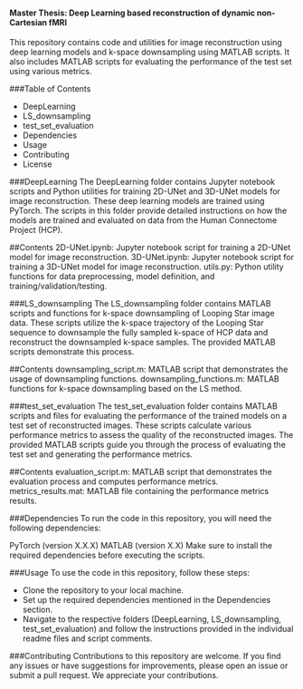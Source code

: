 
#### Master Thesis: Deep Learning based reconstruction of dynamic non-Cartesian fMRI
This repository contains code and utilities for image reconstruction using deep learning models and k-space downsampling using MATLAB scripts. It also includes MATLAB scripts for evaluating the performance of the test set using various metrics.

###Table of Contents
- DeepLearning
- LS_downsampling
- test_set_evaluation
- Dependencies
- Usage
- Contributing
- License

###DeepLearning
The DeepLearning folder contains Jupyter notebook scripts and Python utilities for training 2D-UNet and 3D-UNet models for image reconstruction. These deep learning models are trained using PyTorch. The scripts in this folder provide detailed instructions on how the models are trained and evaluated on data from the Human Connectome Project (HCP).

##Contents
2D-UNet.ipynb: Jupyter notebook script for training a 2D-UNet model for image reconstruction.
3D-UNet.ipynb: Jupyter notebook script for training a 3D-UNet model for image reconstruction.
utils.py: Python utility functions for data preprocessing, model definition, and training/validation/testing.

###LS_downsampling
The LS_downsampling folder contains MATLAB scripts and functions for k-space downsampling of Looping Star image data. These scripts utilize the k-space trajectory of the Looping Star sequence to downsample the fully sampled k-space of HCP data and reconstruct the downsampled k-space samples. The provided MATLAB scripts demonstrate this process.

##Contents
downsampling_script.m: MATLAB script that demonstrates the usage of downsampling functions.
downsampling_functions.m: MATLAB functions for k-space downsampling based on the LS method.

###test_set_evaluation
The test_set_evaluation folder contains MATLAB scripts and files for evaluating the performance of the trained models on a test set of reconstructed images. These scripts calculate various performance metrics to assess the quality of the reconstructed images. The provided MATLAB scripts guide you through the process of evaluating the test set and generating the performance metrics.

##Contents
evaluation_script.m: MATLAB script that demonstrates the evaluation process and computes performance metrics.
metrics_results.mat: MATLAB file containing the performance metrics results.

###Dependencies
To run the code in this repository, you will need the following dependencies:

PyTorch (version X.X.X)
MATLAB (version X.X)
Make sure to install the required dependencies before executing the scripts.

###Usage
To use the code in this repository, follow these steps:

- Clone the repository to your local machine.
- Set up the required dependencies mentioned in the Dependencies section.
- Navigate to the respective folders (DeepLearning, LS_downsampling, test_set_evaluation) and follow the instructions provided in the individual readme files and script comments.

###Contributing
Contributions to this repository are welcome. If you find any issues or have suggestions for improvements, please open an issue or submit a pull request. We appreciate your contributions.
